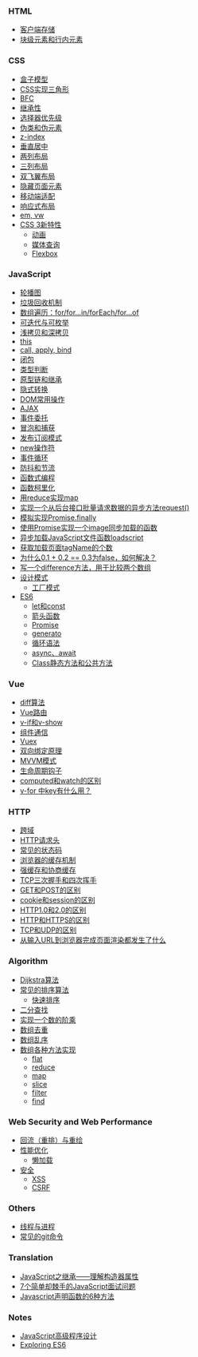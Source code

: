 <div class="card">
  <h3 id="html">HTML</h3>
  <ul>
    <li><a href="docs/html/issue-2.md">客户端存储</a></li>
    <li><a href="docs/html/issue-1.md">块级元素和行内元素</a></li>
  </ul>
</div>

<div class="card">
  <h3 id="css">CSS</h3>
  <ul>
    <li><a href="docs/css/issue-1.md">盒子模型</a></li>
    <li><a href="docs/css/issue-1.md">CSS实现三角形</a></li>
    <li><a href="docs/css/issue-2.md">BFC</a></li>
    <li><a href="docs/css/issue-3.md">继承性</a></li>
    <li><a href="docs/css/issue-4.md">选择器优先级</a></li>
    <li><a href="docs/css/issue-5.md">伪类和伪元素</a></li>
    <li><a href="docs/css/issue-6.md">z-index</a></li>
    <li><a href="docs/css/issue-5.md">垂直居中</a></li>
    <li><a href="docs/css/issue-5.md">两列布局</a></li>
    <li><a href="docs/css/issue-5.md">三列布局</a></li>
    <li><a href="docs/css/issue-2.md">双飞翼布局</a></li>
    <li><a href="docs/css/issue-5.md">隐藏页面元素</a></li>
    <li><a href="docs/css/issue-5.md">移动端适配</a></li>
    <li><a href="docs/css/issue-5.md">响应式布局</a></li>
    <li><a href="docs/css/issue-6.md">em, vw</a></li>
    <li><a href="docs/css/issue-5.md">CSS 3新特性</a>
      <ul>
        <li><a href="docs/css/issue-5.md">动画</a></li>
        <li><a href="docs/css/issue-14-2.md">媒体查询</a></li>
        <li><a href="docs/css/issue-5.md">Flexbox</a></li>
      </ul>
    </li>
  </ul>
</div>

<div class="card">
  <h3 id="javascript">JavaScript</h3>
  <ul>
    <li><a href="docs/js/issue-14.md">轮播图</a></li>
    <li><a href="/docs/js/garbage-collection.html">垃圾回收机制</a></li>
    <li><a href="/docs/js/looping-over-arrays.html">数组遍历：for/for…in/forEach/for…of</a></li>
    <li><a href="docs/js/iterable-enumerable.html">可迭代与可枚举</a></li>
    <li><a href="docs/js/issue-0.md">浅拷贝和深拷贝</a></li>
    <li><a href="docs/js/issue-1.md">this</a></li>
    <li><a href="docs/js/issue-1.md">call, apply, bind</a></li>
    <li><a href="docs/js/issue-1.md">闭包</a></li>
    <li><a href="docs/js/issue-1.md">类型判断</a></li>
    <li><a href="docs/js/issue-1.md">原型链和继承</a></li>
    <li><a href="docs/js/issue-1.md">隐式转换</a></li>
    <li><a href="docs/js/issue-1.md">DOM常用操作</a></li>
    <li><a href="docs/js/issue-1.md">AJAX</a></li>
    <li><a href="docs/js/issue-1.md">事件委托</a></li>
    <li><a href="docs/js/issue-1.md">冒泡和捕获</a></li>
    <li><a href="docs/js/issue-1.md">发布订阅模式</a></li>
    <li><a href="docs/js/issue-1.md">new操作符</a></li>
    <li><a href="docs/js/issue-1.md">事件循环</a></li>
    <li><a href="docs/js/issue-1.md">防抖和节流</a></li>
    <li><a href="docs/js/issue-1.md">函数式编程</a></li>
    <li><a href="docs/js/issue-1.md">函数柯里化</a></li>
    <li><a href="docs/js/issue-9.md">用reduce实现map</a></li>
    <li><a href="docs/js/issue-2.md">实现一个从后台接口批量请求数据的异步方法request()</a></li>
    <li><a href="docs/js/issue-19.md">模拟实现Promise.finally</a></li>
    <li><a href="docs/js/issue-10.md">使用Promise实现一个image同步加载的函数</a></li>
    <li><a href="docs/js/issue-20.md">异步加载JavaScript文件函数loadscript</a></li>
    <li><a href="docs/js/issue-21.md">获取加载页面tagName的个数</a></li>
    <li><a href="docs/js/issue-16.md">为什么0.1 + 0.2 == 0.3为false，如何解决？</a></li>
    <li><a href="docs/js/issue-1.md">写一个difference方法，用于比较两个数组</a></li>
    <li><a href="docs/js/issue-1.md">设计模式</a>
      <ul>
        <li><a href="docs/js/issue-1.md">工厂模式</a></li>
      </ul>
    </li>
    <li><a href="docs/js/issue-1.md">ES6</a>
      <ul>
        <li><a href="docs/js/issue-1.md">let和const</a></li>
        <li><a href="docs/js/issue-1.md">箭头函数</a></li>
        <li><a href="docs/js/issue-1.md">Promise</a></li>
        <li><a href="docs/js/issue-1.md">generato</a></li>
        <li><a href="docs/js/issue-1.md">循环语法</a></li>
        <li><a href="docs/js/issue-1.md">async、await</a></li>
        <li><a href="docs/js/issue-1.md">Class静态方法和公共方法</a></li>
      </ul>
    </li>
  </ul>
</div>

<div class="card">
  <h3 id="vue">Vue</h3>
  <ul>
    <li><a href="docs/vue/issue-1.md">diff算法</a></li>
    <li><a href="docs/vue/issue-4.md">Vue路由</a></li>
    <li><a href="docs/vue/issue-1.md">v-if和v-show</a></li>
    <li><a href="docs/vue/issue-1.md">组件通信</a></li>
    <li><a href="docs/vue/issue-1.md">Vuex</a></li>
    <li><a href="docs/vue/issue-1.md">双向绑定原理</a></li>
    <li><a href="docs/vue/issue-1.md">MVVM模式</a></li>
    <li><a href="docs/vue/issue-1.md">生命周期钩子</a></li>
    <li><a href="docs/vue/issue-1.md">computed和watch的区别</a></li>
    <li><a href="docs/vue/issue-1.md">v-for 中key有什么用？</a></li>
  </ul>
</div>

<div class="card">
  <h3 id="http">HTTP</h3>
  <ul>
    <li><a href="docs/http/issue-1.md">跨域</a></li>
    <li><a href="docs/http/issue-1.md">HTTP请求头</a></li>
    <li><a href="docs/http/issue-1.md">常见的状态码</a></li>
    <li><a href="docs/http/issue-1.md">浏览器的缓存机制</a></li>
    <li><a href="docs/http/issue-1.md">强缓存和协商缓存</a></li>
    <li><a href="docs/http/issue-1.md">TCP三次握手和四次挥手</a></li>
    <li><a href="docs/http/issue-1.md">GET和POST的区别</a></li>
    <li><a href="docs/js/issue-5.md">cookie和session的区别</a></li>
    <li><a href="docs/http/issue-1.md">HTTP1.0和2.0的区别</a></li>
    <li><a href="docs/http/issue-1.md">HTTP和HTTPS的区别</a></li>
    <li><a href="docs/http/issue-1.md">TCP和UDP的区别</a></li>
    <li><a href="docs/http/issue-1.md">从输入URL到浏览器完成页面渲染都发生了什么</a></li>
  </ul>
</div>

<div class="card">
  <h3 id="algorithm">Algorithm</h3>
  <ul>
    <li><a href="docs/algorithm/issue-1.md">Dijkstra算法</a></li>
    <li><a href="docs/http/issue-1.md">常见的排序算法</a>
      <ul>
        <li><a href="docs/http/issue-1.md">快速排序</a></li>
      </ul>
    </li>
    <li><a href="docs/http/issue-1.md">二分查找</a></li>
    <li><a href="docs/js/issue-7.md">实现一个数的阶乘</a></li>
    <li><a href="docs/http/issue-1.md">数组去重</a></li>
    <li><a href="docs/http/issue-1.md">数组乱序</a></li>
    <li><a href="docs/http/issue-1.md">数组各种方法实现</a>
      <ul>
        <li><a href="docs/http/issue-1.md">flat</a></li>
        <li><a href="docs/http/issue-1.md">reduce</a></li>
        <li><a href="docs/http/issue-1.md">map</a></li>
        <li><a href="docs/http/issue-5-4.md">slice</a></li>
        <li><a href="docs/http/issue-1.md">filter</a></li>
        <li><a href="docs/http/issue-1.md">find</a></li>
      </ul>
    </li>
  </ul>
</div>

<div class="card">
  <h3 id="web">Web Security and Web Performance </h3>
  <ul>
    <li><a href="docs/http/issue-1.md">回流（重排）与重绘</a></li>
    <li><a href="docs/http/issue-1.md">性能优化</a>
      <ul>
        <li><a href="docs/http/issue-1.md">懒加载</a></li>
      </ul>
    </li>
    <li><a href="docs/js/issue-1.md">安全</a>
      <ul>
        <li><a href="docs/http/issue-1.md">XSS</a></li>
        <li><a href="docs/http/issue-1.md">CSRF</a></li>
      </ul>
    </li>
  </ul>
</div>
  
<div class="card">
  <h3 id="others">Others</h3>
  <ul>
    <li><a href="docs/http/issue-1.md">线程与进程</a></li>
    <li><a href="docs/http/issue-1.md">常见的git命令</a></li>
  </ul>
</div>

<div class="card">
  <h3 id="translation">Translation</h3>
  <ul>
    <li><a href="docs/js/issue-2.md">JavaScript之继承——理解构造器属性</a></li>
    <li><a href="docs/js/issue-2.md">7个简单却棘手的JavaScript面试问题</a></li>
    <li><a href="docs/js/issue-2.md">Javascript声明函数的6种方法</a></li>
  </ul>
</div>

<div class="card">
  <h3 id="notes">Notes</h3>
  <ul>
    <li><a href="docs/js/issue-2.md">JavaScript高级程序设计</a></li>
    <li><a href="docs/js/issue-2.md">Exploring ES6</a></li>
  </ul>
</div>
